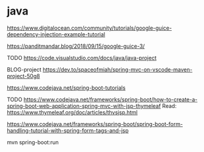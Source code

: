 # java

https://www.digitalocean.com/community/tutorials/google-guice-dependency-injection-example-tutorial

https://panditmandar.blog/2018/09/15/google-guice-3/

TODO
https://code.visualstudio.com/docs/java/java-project

BLOG-project
https://dev.to/spaceofmiah/spring-mvc-on-vscode-maven-project-50g8

https://www.codejava.net/spring-boot-tutorials


TODO https://www.codejava.net/frameworks/spring-boot/how-to-create-a-spring-boot-web-application-spring-mvc-with-jsp-thymeleaf
Read: https://www.thymeleaf.org/doc/articles/thvsjsp.html

https://www.codejava.net/frameworks/spring-boot/spring-boot-form-handling-tutorial-with-spring-form-tags-and-jsp

mvn spring-boot:run 